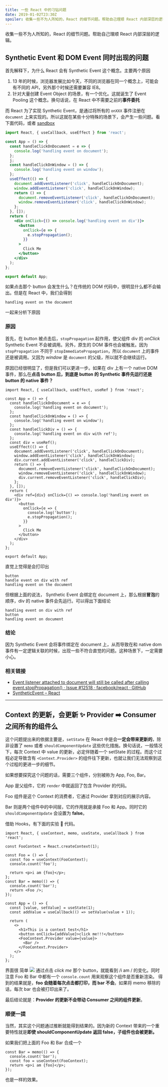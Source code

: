 ```yaml
---
title: 一些 React 中的刁钻问题
date: 2019-01-02T23:30Z
spoiler: 收集一些不为人所知的，React 的细节问题。帮助自己理顺 React 内部深层的逻辑
---
```


收集一些不为人所知的，React 的细节问题。帮助自己理顺 React 内部深层的逻辑。

## Synthetic Event 和 DOM Event 同时出现的问题

首先解释下，为什么 React 会有 Synthetic Event 这个概念。主要两个原因

1. 13 年的时候，浏览器发展比如今天，不同的浏览器在同一个概念上，可能会有不同的 API，另外那个时候还需要兼容 IE8。
2. 针对大量创建 Event Object 的场景，有一个优化。这就诞生了 Event Pooling 这个概念。换句话说，在 React 中不需要之前的**事件委托**

而 React 为了实现 Synthetic Event，是通过将所有的 `onXXX` 事件注册在 `document` 上来实现的。所以这就在某些十分特殊的场景下，会产生一些问题。看下面代码，或者 [sandbox](https://codesandbox.io/s/v1m3o069j7)

```jsx
import React, { useCallback, useEffect } from 'react';

const App = () => {
  const handleClickOnDocument = e => {
    console.log('handling event on document');
  };
  j;
  const handleClickOnWindow = () => {
    console.log('handling event on window');
  };
  useEffect(() => {
    document.addEventListener('click', handleClickOnDocument);
    window.addEventListener('click', handleClickOnWindow);
    return () => {
      document.removeEventListener('click', handleClickOnDocument);
      window.removeEventListener('click', handleClickOnWindow);
    };
  }, []);
  return (
    <div onClick={() => console.log('handling event on div')}>
      <button
        onClick={e => {
          e.stopPropagation();
        }}
      >
        Click Me
      </button>
    </div>
  );
};

export default App;
```

如果点击那个 button 会发生什么？在传统的 DOM 代码中，很明显什么都不会输出。但是在 React 中，我们会得到

```
handling event on the document
```

一起来分析下原因

### 原因

首先，在 button 被点击后，`stopPropagation` 起作用，使父组件 div 的 _onClick_ Synthetic Event 不会被调用。另外，原生的 DOM 事件也会被触发。因为 `stopPropagation` 不同于 `stopImmediatePropagation`，所以 `document` 上的事件还是被调用。又因为 _window_ 是 `document` 的父级，所以就不会继续运行。

原因已经很明显了，但是我们可以更进一步。如果在 div 上有一个 native DOM 事件，那么在**点击 button 后，到底是 button 的 Synthetic 事件先运行还是 button 的 native 事件？**

```jsx{1,10-13,17,21,25,28}
import React, { useCallback, useEffect, useRef } from 'react';

const App = () => {
  const handleClickOnDocument = e => {
    console.log('handling event on document');
  };
  const handleClickOnWindow = () => {
    console.log('handling event on window');
  };
  const handleClickDiv = () => {
    console.log('handling event on div with ref');
  };
  const div = useRef();
  useEffect(() => {
    document.addEventListener('click', handleClickOnDocument);
    window.addEventListener('click', handleClickOnWindow);
    div.current.addEventListener('click', handleClickDiv);
    return () => {
      document.removeEventListener('click', handleClickOnDocument);
      window.removeEventListener('click', handleClickOnWindow);
      div.current.removeEventListener('click', handleClickDiv);
    };
  }, []);
  return (
    <div ref={div} onClick={() => console.log('handling event on div')}>
      <button
        onClick={e => {
          console.log('button');
          e.stopPropagation();
        }}
      >
        Click Me
      </button>
    </div>
  );
};

export default App;
```

直觉上觉得是会打印出

```
button
handle event on div with ref
handling event on the document
```

但根据上面的说法， Synthetic Event 会绑定在 document 上，那么根据**冒泡**的顺序，div 的 native 事件会先运行。可以得出下面结论

```
handling event on div with ref
button
handling event on document
```

### 结论

因为 Synthetic Event 会将事件绑定在 document 上，从而导致在和 native dom 事件有一定逻辑关联的时候，出现一些不符合直觉的问题。这种场景下，一定需要小心。

### 相关链接

- [Event listener attached to document will still be called after calling event.stopPropagation() · Issue #12518 · facebook/react · GitHub](https://github.com/facebook/react/issues/12518)
- [SyntheticEvent – React](https://reactjs.org/docs/events.html)

---

## Context 的更新，会更新 ✨ Provider ➡️ Consumer 之间所有的组件么

这个问题提出来的依据主要是，`setState` 在 React 中是会**一定会带来更新的**，除非设置了 `memo` 或者 `shouldComponentUpdate` 这些优化措施。换句话说，一般情况下，每次 Context 中 value 的更新，必定伴随着一个 setState 的过程。而这个过程必定导致含有 `<Context.Provider>` 的组件往下更新，也就让我们无法观察到这个过程的更进一步的细节。

如果想要探究这个问题的话，需要三个组件，分别被称为 App, Foo, Bar。

App 是父组件，它的 `render` 中就返回了包含 Provider 的代码。

Foo 组件是这个 Context 的消费者，它通过 Provider 拿到对应的展示内容。

Bar 则是两个组件中的中间层，它的作用就是承接 Foo 和 App。同时它的 `shouldComponentUpdate` 会设置为 **false**。

借助 Hooks，有下面的实验 🧪 代码。

```jsx{11}
import React, { useContext, memo, useState, useCallback } from 'react';

const FooContext = React.createContext(1);

const Foo = () => {
  const foo = useContext(FooContext);
  console.count('foo');

  return <p>i am {foo}</p>;
};
const Bar = memo(() => {
  console.count('bar');
  return <Foo />;
});

const App = () => {
  const [value, setValue] = useState(1);
  const addValue = useCallback(() => setValue(value + 1));

  return (
    <>
      <h1>This is a context test</h1>
      <button onClick={addValue}>click me!!!</button>
      <FooContext.Provider value={value}>
        <Bar />
      </FooContext.Provider>
    </>
  );
};
```

界面很 简单
![](./FABCB7EA-DB45-4A07-B5D7-AFDB521F6219.png)
通过点击 _click me_ 那个 button，就能看到 /i am / 的变化。同时注意 Foo 和 Bar 中都有一个 `console.count` 用来观察这个组件是否重新渲染。
得到的结果就是，**foo 会随着每次点击都打印，而 bar 不会**。如果将 memo 移除的话，每次 bar 也会被打印出来了。

最后结论就是：**Provider 的更新不会带动 Consumer 之间的组件更新**。

### 顺便一提

当然，其实这个问题通过推断就能得到结果的。因为新的 Context 带来的一个重要特性就是**即使 shouldComponentUpdate 返回 false，子组件也会被更新。**

如果我们把上面的 Foo 和 Bar 合成一个

```jsx{3,4}
const Bar = memo(() => {
  console.count('bar');
  const foo = useContext(FooContext);
  return <p>i am {foo}</p>;
});
```

也是一样的效果。
